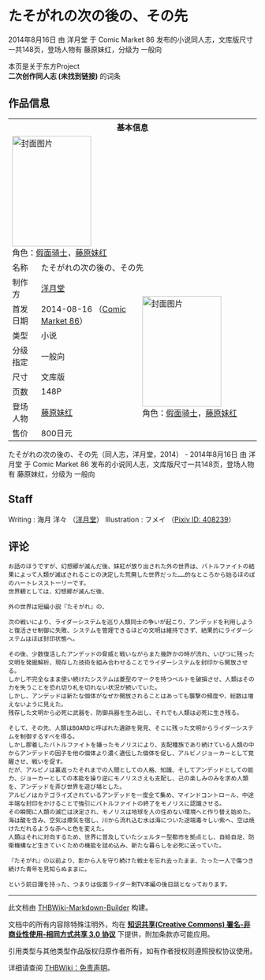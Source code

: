 # たそがれの次の後の、その先

<!-- source html: G:\repos\THBWiki-Markdown-Builder\THBWikiMarkdown\Temp\main\0\0a\ns0%3A%E3%81%9F%E3%81%9D%E3%81%8C%E3%82%8C%E3%81%AE%E6%AC%A1%E3%81%AE%E5%BE%8C%E3%81%AE%E3%80%81%E3%81%9D%E3%81%AE%E5%85%88.html -->

2014年8月16日 由 洋月堂 于 Comic Market 86 发布的小说同人志，文库版尺寸一共148页，登场人物有 藤原妹红，分级为 一般向

本页是关于东方Project  
 **二次创作同人志 (未找到链接)** 的词条
## 作品信息

<table><tbody><tr><th colspan="3">基本信息</th></tr><tr><td class="cover-artwork-mobile" colspan="2"><a href="./文件-たそがれの次の後の、その先封面.jpg.md" class="image" title="封面图片"><img alt="封面图片" src="https://upload.thwiki.cc/thumb/4/4c/%E3%81%9F%E3%81%9D%E3%81%8C%E3%82%8C%E3%81%AE%E6%AC%A1%E3%81%AE%E5%BE%8C%E3%81%AE%E3%80%81%E3%81%9D%E3%81%AE%E5%85%88%E5%B0%81%E9%9D%A2.jpg/160px-%E3%81%9F%E3%81%9D%E3%81%8C%E3%82%8C%E3%81%AE%E6%AC%A1%E3%81%AE%E5%BE%8C%E3%81%AE%E3%80%81%E3%81%9D%E3%81%AE%E5%85%88%E5%B0%81%E9%9D%A2.jpg" decoding="async" loading="lazy" width="160" height="224" srcset="https://upload.thwiki.cc/thumb/4/4c/%E3%81%9F%E3%81%9D%E3%81%8C%E3%82%8C%E3%81%AE%E6%AC%A1%E3%81%AE%E5%BE%8C%E3%81%AE%E3%80%81%E3%81%9D%E3%81%AE%E5%85%88%E5%B0%81%E9%9D%A2.jpg/240px-%E3%81%9F%E3%81%9D%E3%81%8C%E3%82%8C%E3%81%AE%E6%AC%A1%E3%81%AE%E5%BE%8C%E3%81%AE%E3%80%81%E3%81%9D%E3%81%AE%E5%85%88%E5%B0%81%E9%9D%A2.jpg 1.5x, https://upload.thwiki.cc/thumb/4/4c/%E3%81%9F%E3%81%9D%E3%81%8C%E3%82%8C%E3%81%AE%E6%AC%A1%E3%81%AE%E5%BE%8C%E3%81%AE%E3%80%81%E3%81%9D%E3%81%AE%E5%85%88%E5%B0%81%E9%9D%A2.jpg/320px-%E3%81%9F%E3%81%9D%E3%81%8C%E3%82%8C%E3%81%AE%E6%AC%A1%E3%81%AE%E5%BE%8C%E3%81%AE%E3%80%81%E3%81%9D%E3%81%AE%E5%85%88%E5%B0%81%E9%9D%A2.jpg 2x" data-file-width="486" data-file-height="681"></a><div class="cover-char">角色：<a href="/index.php?title=%E5%81%87%E9%9D%A2%E9%AA%91%E5%A3%AB&amp;action=edit&amp;redlink=1" class="new" title="假面骑士（页面不存在）">假面骑士</a>，<a href="./藤原妹红.md" title="藤原妹红">藤原妹红</a></div></td>
</tr><tr><td class="label">名称</td><td colspan="2"> たそがれの次の後の、その先 </td></tr><tr><td class="label">制作方</td><td><a href="./洋月堂.md" title="洋月堂">洋月堂</a></td><td class="cover-artwork" rowspan="8" style="min-width:224px;"><a href="./文件-たそがれの次の後の、その先封面.jpg.md" class="image" title="封面图片"><img alt="封面图片" src="https://upload.thwiki.cc/thumb/4/4c/%E3%81%9F%E3%81%9D%E3%81%8C%E3%82%8C%E3%81%AE%E6%AC%A1%E3%81%AE%E5%BE%8C%E3%81%AE%E3%80%81%E3%81%9D%E3%81%AE%E5%85%88%E5%B0%81%E9%9D%A2.jpg/160px-%E3%81%9F%E3%81%9D%E3%81%8C%E3%82%8C%E3%81%AE%E6%AC%A1%E3%81%AE%E5%BE%8C%E3%81%AE%E3%80%81%E3%81%9D%E3%81%AE%E5%85%88%E5%B0%81%E9%9D%A2.jpg" decoding="async" loading="lazy" width="160" height="224" srcset="https://upload.thwiki.cc/thumb/4/4c/%E3%81%9F%E3%81%9D%E3%81%8C%E3%82%8C%E3%81%AE%E6%AC%A1%E3%81%AE%E5%BE%8C%E3%81%AE%E3%80%81%E3%81%9D%E3%81%AE%E5%85%88%E5%B0%81%E9%9D%A2.jpg/240px-%E3%81%9F%E3%81%9D%E3%81%8C%E3%82%8C%E3%81%AE%E6%AC%A1%E3%81%AE%E5%BE%8C%E3%81%AE%E3%80%81%E3%81%9D%E3%81%AE%E5%85%88%E5%B0%81%E9%9D%A2.jpg 1.5x, https://upload.thwiki.cc/thumb/4/4c/%E3%81%9F%E3%81%9D%E3%81%8C%E3%82%8C%E3%81%AE%E6%AC%A1%E3%81%AE%E5%BE%8C%E3%81%AE%E3%80%81%E3%81%9D%E3%81%AE%E5%85%88%E5%B0%81%E9%9D%A2.jpg/320px-%E3%81%9F%E3%81%9D%E3%81%8C%E3%82%8C%E3%81%AE%E6%AC%A1%E3%81%AE%E5%BE%8C%E3%81%AE%E3%80%81%E3%81%9D%E3%81%AE%E5%85%88%E5%B0%81%E9%9D%A2.jpg 2x" data-file-width="486" data-file-height="681"></a><div class="cover-char">角色：<a href="/index.php?title=%E5%81%87%E9%9D%A2%E9%AA%91%E5%A3%AB&amp;action=edit&amp;redlink=1" class="new" title="假面骑士（页面不存在）">假面骑士</a>，<a href="./藤原妹红.md" title="藤原妹红">藤原妹红</a></div></td>
</tr><tr><td class="label">首发日期</td><td>2014-08-16&#160;（<a href="/展会作品列表?e=Comic+Market%2386">Comic Market 86</a>）</td></tr><tr><td class="label">类型</td><td>小说</td></tr><tr><td class="label">分级指定</td><td>一般向</td></tr><tr><td class="label">尺寸</td><td>文库版</td></tr><tr><td class="label">页数</td><td>148P</td></tr><tr><td class="label">登场人物</td><td><a href="./藤原妹红.md" title="藤原妹红">藤原妹红</a></td></tr><tr><td class="label">售价</td><td>800日元</td></tr></tbody></table>

たそがれの次の後の、その先（同人志，洋月堂，2014） - 2014年8月16日 由 洋月堂 于 Comic Market 86 发布的小说同人志，文库版尺寸一共148页，登场人物有 藤原妹红，分级为 一般向
## Staff
Writing
: 海月 洋々 （[洋月堂](./洋月堂.md)）
Illustration
: フメイ （[Pixiv ID: 408239](https://www.pixiv.net/member.php?id=408239)）

## 评论
```
お話のほうですが、幻想郷が滅んだ後、妹紅が放り出された外の世界は、バトルファイトの結果によって人類が滅ぼされることの決定した荒廃した世界だった……的なところから始るほのぼのハートレスストーリーです。
世界観としては、幻想郷が滅んだ後、　

外の世界は短編小説『たそがれ』の、

次の戦いにより、ライダーシステムを巡り人類同士の争いが起こり、アンデッドを利用しようと復活させ制御に失敗、システムを管理できるほどの文明は維持できず、結果的にライダーシステムはほぼ封印状態へ。　

その後、少数復活したアンデッドの脅威と戦いながらまた幾許かの時が流れ、いびつに残った文明を発掘解析、現存した技術を組み合わせることでライダーシステムを封印から開放させる。
しかし不完全なまま使い続けたシステムは菱型のマークを持つベルトを破損させ、人類はその力を失うことを恐れ切り札を切れない状況が続いていた。
しかし、アンデッドは新たな個体がなぜか開放されることはあっても襲撃の頻度や、総数は増えないように見えた。
残存した文明から必死に武器を、防御兵器を生み出し、それでも人類は必死に生き残る。

そして、その先、人類はBOARDと呼ばれた遺跡を発見、そこに残った文明からライダーシステムを制御するすべを得る。
しかし膠着したバトルファイトを嫌ったモノリスにより、支配種族であり続けている人類の中からアンデッドの因子を他の個体より濃く遺伝した個体を促し、アルビノジョーカーとして覚醒させ、戦いを促す。
だが、アルビノは裏返ったそれまでの人間としての人格、知識、そしてアンデッドとしての能力、ジョーカーとしての本能を操り逆にモノリスさえも支配し、己の楽しみのみを求め人類を、アンデッドを弄び世界を遊び場とした。
アルビノはカテゴライズされているアンデッドを一度全て集め、マインドコントロール、中途半端な封印をかけることで強引にバトルファイトの終了をモノリスに認識させる。
その瞬間に人類の滅亡は決定され、モノリスは地球を人の住めない環境へと作り替え始めた。
海は酸を含み、空気は瘴気を宿し、川から流れ込む水は海についた途端毒々しい紫へ、空は焼けただれるような赤へと色を変えた。
人類はそれに対向するため、世界に普及していたシェルター型都市を拠点とし、自給自足、防衛機構など生きていくための機能を詰め込み、新たな暮らしを必死に送っていた。

『たそがれ』の以前より、影から人を守り続けた戦士を忘れ去ったまま、たった一人で傷つき続けた青年を見知らぬままに。

という前日譚を持った、つまりは仮面ライダー剣TV本編の後日談となっております。
```

  
  

  





---

此文档由 [THBWiki-Markdown-Builder](https://github.com/Delsin-Yu/THBWiki-Markdown-Builder) 构建。

文档中的所有内容除特殊注明外，均在 [**知识共享(Creative Commons) 署名-非商业性使用-相同方式共享 3.0 协议**](https://creativecommons.org/licenses/by-sa/3.0/deed.zh-hans) 下提供，附加条款亦可能应用。

引用类型与其他类型作品版权归原作者所有，如有作者授权则遵照授权协议使用。

详细请查阅 [THBWiki：免责声明](https://thbwiki.cc/THBWiki:%E5%85%8D%E8%B4%A3%E5%A3%B0%E6%98%8E)。


